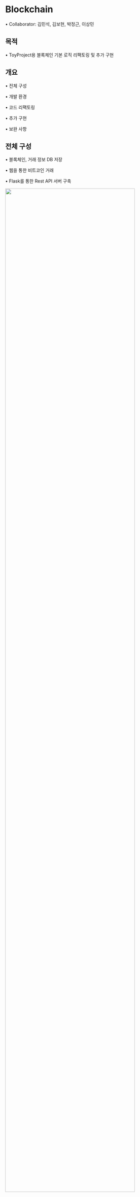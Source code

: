 # Blockchain
• Collaborator: 김민석, 김보현, 박정근, 이상민

## 목적
• ToyProject용 블록체인 기본 로직 리팩토링 및 추가 구현

## 개요

• 전체 구성 

• 개발 환경

• 코드 리팩토링

• 추가 구현

• 보완 사항

## 전체 구성
• 블록체인, 거래 정보 DB 저장

• 웹을 통한 비트코인 거래

• Flask를 통한 Rest API 서버 구축

<img src="https://user-images.githubusercontent.com/62678705/83835549-06a38200-a72c-11ea-9bff-b3d489bcdf9f.png" width="90%"></img>
## 개발 환경
• 운영체제: Window 10

• 개발언어
  - Pycharm
  - MySQL
  - Flask
  - JavaScript

## 코드 리팩토링
• 클래스화
  |Before||After|
  |-|:-:|-|
  |기존의 하나의 블록 객체|→|전체블록이 포함된 블록체인 클래스 생성|
  |기존의 트랜잭션 데이터 객체|→|클래스화하여 트랜잭션 풀 구현|
  |노드 리스트|→|클래스화|

• 예외처리
  |Before||After|
  |-|:-:|-|
  |return value를 통한 예외 처리|→|새로운 예외처리 클래스 생성|
  |Rest API에서 예외 처리|→|raise를 활용하여 예외가 발생한 부분에서 예외 처리|

• mine함수 구현
  |Before||After|
  |-|:-:|-|
  |바로 mineNewBlock 함수 호출|→|새로운 블록 채굴을 위한 준비(readBlockchian & getTxData)|
  |threading mine function|→|threading mineNewBlock function|
  
## 추가 구현
• Flask
  |Before||After|
  |-|:-:|-|
  |Socket Server|→|Flask를 활용한 Rest API 서버 구축|
  |url pattern을 찾아 GET, POST 구별|→|@app.route를 통해 url을 함수와 매치|

• Web(JavaScript)
  - user가 서버로부터 개인키, 공개키를 생성받아 전자서명을 통한 비트코인 거래.
  - user가 블록 채굴.
  - user가 블록 정보를 얻을 수 있음.
  
• PostgreSQL
  |Before||After|
  |-|:-:|-|
  |기존의 csv 파일 관리|→|관계형 데이터베이스를 통한 효율적인 블록체인, 거래 데이터 관리|
  
  - DB 테이블 정의서
  
    i) Blockchian
      |구성자료명|컬럼헤더명|자료형태|PK|설명|
      |------|---|---|:---:|---|
      |블록번호|index|숫자|-|블록번호|
      |이전블록 해시|previous_hash|문자열|-|이전블록 해시값|
      |블록 생성 시간|time_stamp|문자열|-|블록 생성 시간|
      |거래 데이터|tx_data|문자열|-|5개의 거래 데이터 합|
      |현재블록 해시|current_hash|문자열|1|현재블록 해시값|
      |작업증명|proof|문자열|-|작업증명 횟수|

    ii) Transaction Pool
      |구성자료명|컬럼헤더명|자료형태|PK|설명|
      |------|---|---|:---:|---|
      |블록체인 포함 여부|commitYN|문자열|-|블록체인 포함 여부|
      |송금자|sender|문자열|-|송금자 정보|
      |거래량|amount|숫자|-|비트코인 거래량|
      |수신자|receiver|문자열|-|수신자 정보|
      |수수료|fee|숫자|-|수수료|
      |고유번호|uuid|문자열|1|고유번호|
      |거래내역|tx_data|문자열|-|거래내역|
      |전자서명|signiture|문자열|-|전자서명|

    iii) NodeList
      |구성자료명|컬럼헤더명|자료형태|PK|설명|
      |------|---|---|:---:|---|
      |IP|ip|문자열|1|전자서명|
      |Port|port|문자열|1|노드 포트번호|
      |The count of not responding|tmp|숫자|-|responding하지 않는 횟수|

• 전자서명
  - RSA 암호화 방식을 통한 비트코인 전자서명 구현
  - 비트코인 거래 시 송금자가 송금자의 개인키로 전자서명 후 송금자의 공개키로 거래 유효성 검증
  
<img scr="https://user-images.githubusercontent.com/62678386/83839466-1d030b00-a737-11ea-899e-049bdd902cf6.PNG" width="90%"></img>

## 보완사항
• merkle root 구현
